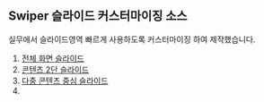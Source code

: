 ## Swiper 슬라이드 커스터마이징 소스
실무에서 슬라이드영역 빠르게 사용하도록 커스터마이징 하여 제작했습니다.

1. [전체 화면 슬라이드](https://korea-webclass.github.io/swiper/html/slide01.html)
2. [콘텐츠 2단 슬라이드](https://korea-webclass.github.io/swiper/html/slide02.html)
3. [다중 콘텐츠 중심 슬라이드](https://korea-webclass.github.io/swiper/html/slide03.html)
4. 

